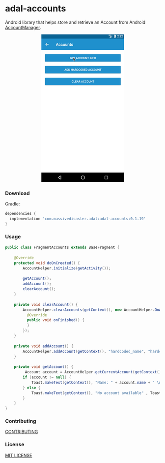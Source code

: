 # adal-accounts
Android library that helps store and retrieve an Account from Android [AccountManager](https://developer.android.com/reference/android/accounts/AccountManager.html).

<div align="center">
  <img src="art/adal-accounts.gif" />
</div>

### Download
Gradle:

```gradle
dependencies {
  implementation 'com.massivedisaster.adal:adal-accounts:0.1.19'
}
```

### Usage
```java
public class FragmentAccounts extends BaseFragment {

    @Override
    protected void doOnCreated() {
        AccountHelper.initialize(getActivity());

        getAccount();
        addAccount();
        clearAccount();        
    }

    private void clearAccount() {
        AccountHelper.clearAccounts(getContext(), new AccountHelper.OnAccountListener() {
          @Override
          public void onFinished() {
          }
        });
    }

    private void addAccount() {
        AccountHelper.addAccount(getContext(), "hardcoded_name", "hardcoded_password", "hardcoded_token");
    }

    private void getAccount() {
         Account account = AccountHelper.getCurrentAccount(getContext());
        if (account != null) {
            Toast.makeText(getContext(), "Name: " + account.name + " \nPassword: " + AccountHelper.getAccountPassword(account) + " \ntoken: " + AccountHelper.getCurrentToken(account, getContext()), Toast.LENGTH_LONG).show();
        } else {
            Toast.makeText(getContext(), "No account available" , Toast.LENGTH_LONG).show();
        }
    }
}
```
### Contributing
[CONTRIBUTING](../CONTRIBUTING.md)

### License
[MIT LICENSE](../LICENSE.md)